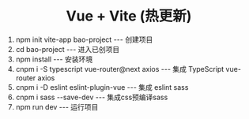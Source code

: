 <h1 align="center">Vue + Vite (热更新)</h1> 

1. npm init vite-app bao-project --- 创建项目
2. cd bao-project --- 进入已创项目
3. npm install --- 安装环境
4. cnpm i -S typescript vue-router@next axios --- 集成 TypeScript vue-router axios
5. cnpm i -D eslint eslint-plugin-vue --- 集成 eslint sass 
6. cnpm i sass --save-dev --- 集成css预编译sass 
7. npm run dev --- 运行项目

